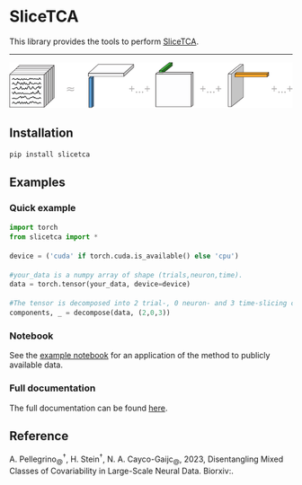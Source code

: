 # SliceTCA

This library provides the tools to perform [SliceTCA]().

___

<p align="center">
  <img width="700" src="./img/decomposition.svg">
</p>

## Installation 

```commandline
pip install slicetca
```


## Examples

### Quick example 

```python
import torch
from slicetca import *

device = ('cuda' if torch.cuda.is_available() else 'cpu')

#your_data is a numpy array of shape (trials,neuron,time).
data = torch.tensor(your_data, device=device)

#The tensor is decomposed into 2 trial-, 0 neuron- and 3 time-slicing components.
components, _ = decompose(data, (2,0,3))
```

### Notebook

See the [example notebook]() for an application of the method to publicly available data.

### Full documentation

The full documentation can be found [here]().

## Reference

A. Pellegrino<sub>@</sub><sup>†</sup>, H. Stein<sup>†</sup>, N. A. Cayco-Gaijc<sub>@</sub>, 2023, Disentangling Mixed Classes of Covariability in Large-Scale Neural Data. Biorxiv:.